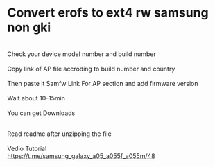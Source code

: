 # Convert erofs to ext4 rw samsung non gki

 </br>Check your device model number and build number </br>
<br>Copy link of AP file accroding to build number and country </br>
<br>Then paste it Samfw Link For AP section and add firmware version </br>
<br>Wait about 10-15min </br>
<br>You can get Downloads </br>

<br>Read readme after unzipping the file </br>
<br>Vedio Tutorial </br>
https://t.me/samsung_galaxy_a05_a055f_a055m/48

